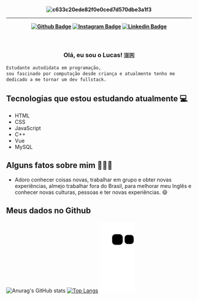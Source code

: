 <h4 align="center">
 
![c633c20ede82f0e0ced7d570dbe3a1f3](https://user-images.githubusercontent.com/70382532/138322189-2db8df52-9dcb-40a0-88a8-c365466bd33d.gif)

<hr>

[![Github Badge](https://img.shields.io/badge/-Facebook-blue?style=for-the-badge&logo=Facebook&logoColor=white&link=https://github.com/lucascsmenezes)](https://www.facebook.com/lucas.menezes.338863/)
[![Instagram Badge](https://img.shields.io/badge/-instagram-red?style=for-the-badge&logo=instagram&logoColor=white&link=https://github.com/lucascsmenezes)](https://www.instagram.com//)
[![Linkedin Badge](https://img.shields.io/badge/-Linkedin-blue?style=for-the-badge&logo=Linkedin&logoColor=white&link=https://github.com/lucascsmenezes)](https://www.linkedin.com/in/linkedin.com/in/lucas-menezes-a94697224/)

<h3 align="center">  <br>

Olá, eu sou o Lucas! 🇧🇷
<br>

</h3>

```
Estudante autodidata em programação, 
sou fascinado por computação desde criança e atualmente tenho me dedicado a me tornar um dev fullstack.
```
## Tecnologias que estou estudando atualmente 💻

  - HTML
  - CSS
  - JavaScript
  - C++
  - Vue
  - MySQL

## Alguns fatos sobre mim 👨🏻‍💻

- Adoro conhecer coisas novas, trabalhar em grupo e obter novas experiências, almejo trabalhar fora do Brasil, para melhorar meu Inglês e conhecer novas culturas, pessoas e ter novas experiências. 😄


## Meus dados no Github
![Anurag's GitHub stats](https://github-readme-stats.vercel.app/api?username=lucascsmenezes&show_icons=true&theme=tokyonight)
[![Top Langs](https://github-readme-stats.vercel.app/api/top-langs/?username=lucascsmenezes&layout=compact&theme=tokyonight)](https://github.com/lucascsmenezes)
![Snake animation](https://github.com/rafaballerini/rafaballerini/blob/output/github-contribution-grid-snake.svg)
